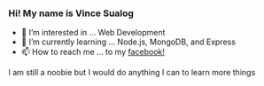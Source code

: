 ### Hi! My name is Vince Sualog 
- 👀 I’m interested in ... Web Development
- 🌱 I’m currently learning ... Node.js, MongoDB, and Express
- 📫 How to reach me ... to my [facebook!](https://www.facebook.com/vince.sualog.52/)

I am still a noobie but I would do anything I can to learn more things

